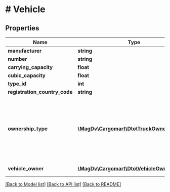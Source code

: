 # # Vehicle

## Properties

Name | Type | Description | Notes
------------ | ------------- | ------------- | -------------
**manufacturer** | **string** | Марка | [optional]
**number** | **string** | Гос.номер | [optional]
**carrying_capacity** | **float** | Грузоподъемность | [optional]
**cubic_capacity** | **float** | Кубатура | [optional]
**type_id** | **int** | Тип кузова | [optional]
**registration_country_code** | **string** | Страна регистрации | [optional]
**ownership_type** | [**\MagDv\Cargomart\Dto\TruckOwnershipType**](TruckOwnershipType.md) | Тип владения (owned - Собственность, leasing - Лизинг, rent - Аренда, joint_property_spouses - Совместная собственность супругов, free_use - Безвозмездное пользование) | [optional]
**vehicle_owner** | [**\MagDv\Cargomart\Dto\VehicleOwner**](VehicleOwner.md) | Данные о владельце ТС | [optional]

[[Back to Model list]](../../README.md#models) [[Back to API list]](../../README.md#endpoints) [[Back to README]](../../README.md)

